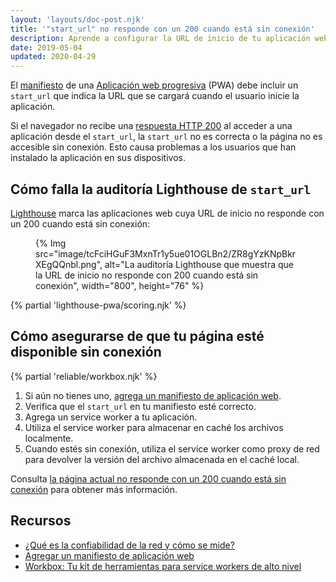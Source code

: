 ```yaml
---
layout: 'layouts/doc-post.njk'
title: '"start_url" no responde con un 200 cuando está sin conexión'
description: Aprende a configurar la URL de inicio de tu aplicación web progresiva para que tu aplicación sea accesible sin conexión.
date: 2019-05-04
updated: 2020-04-29
---
```


El [manifiesto](https://web.dev/add-manifest/) de una [Aplicación web progresiva](https://web.dev/what-are-pwas/) (PWA) debe incluir un `start_url` que indica la URL que se cargará cuando el usuario inicie la aplicación.

Si el navegador no recibe una [respuesta HTTP 200](https://developer.mozilla.org/docs/Web/HTTP/Status#Successful_responses) al acceder a una aplicación desde el `start_url`, la `start_url` no es correcta o la página no es accesible sin conexión. Esto causa problemas a los usuarios que han instalado la aplicación en sus dispositivos.

## Cómo falla la auditoría Lighthouse de `start_url`

[Lighthouse](https://developers.google.com/web/tools/lighthouse/) marca las aplicaciones web cuya URL de inicio no responde con un 200 cuando está sin conexión:

<figure>{% Img src="image/tcFciHGuF3MxnTr1y5ue01OGLBn2/ZR8gYzKNpBkrXEgQQnbl.png", alt="La auditoría Lighthouse que muestra que la URL de inicio no responde con 200 cuando está sin conexión", width="800", height="76" %}</figure>

{% partial 'lighthouse-pwa/scoring.njk' %}

## Cómo asegurarse de que tu página esté disponible sin conexión

{% partial 'reliable/workbox.njk' %}

1. Si aún no tienes uno, [agrega un manifiesto de aplicación web](https://web.dev/add-manifest/).
2. Verifica que el `start_url` en tu manifiesto esté correcto.
3. Agrega un service worker a tu aplicación.
4. Utiliza el service worker para almacenar en caché los archivos localmente.
5. Cuando estés sin conexión, utiliza el service worker como proxy de red para devolver la versión del archivo almacenada en el caché local.

Consulta [la página actual no responde con un 200 cuando está sin conexión](/docs/lighthouse/pwa/works-offline/) para obtener más información.

## Recursos

- [¿Qué es la confiabilidad de la red y cómo se mide?](https://web.dev/network-connections-unreliable/)
- [Agregar un manifiesto de aplicación web](https://web.dev/add-manifest/)
- [Workbox: Tu kit de herramientas para service workers de alto nivel](/docs/workbox/)
